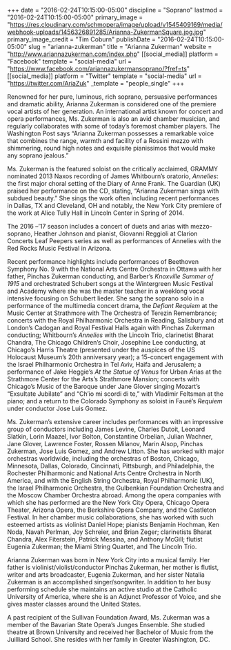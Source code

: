 +++
date = "2016-02-24T10:15:00-05:00"
discipline = "Soprano"
lastmod = "2016-02-24T10:15:00-05:00"
primary_image = "https://res.cloudinary.com/schmopera/image/upload/v1545409169/media/webhook-uploads/1456326891285/Arianna-ZukermanSquare.jpg.jpg"
primary_image_credit = "Tim Coburn"
publishDate = "2016-02-24T10:15:00-05:00"
slug = "arianna-zukerman"
title = "Arianna Zukerman"
website = "http://www.ariannazukerman.com/index.php"
[[social_media]]
platform = "Facebook"
template = "social-media"
url = "https://www.facebook.com/ariannazukermansoprano/?fref=ts"
[[social_media]]
platform = "Twitter"
template = "social-media"
url = "https://twitter.com/AriaZuk"
_template = "people_single"
+++

Renowned for her pure, luminous, rich soprano, persuasive performances and dramatic ability, Arianna Zukerman is considered one of the premiere vocal artists of her generation. An international artist known for concert and opera performances, Ms. Zukerman is also an avid chamber musician, and regularly collaborates with some of today’s foremost chamber players. The Washington Post says “Arianna Zukerman possesses a remarkable voice that combines the range, warmth and facility of a Rossini mezzo with shimmering, round high notes and exquisite pianissimos that would make any soprano jealous.”

Ms. Zukerman is the featured soloist on the critically acclaimed, GRAMMY nominated 2013 Naxos recording of James Whitbourn’s oratorio, *Annelies*: the first major choral setting of the Diary of Anne Frank. The Guardian (UK) praised her performance on the CD¸ stating, “Arianna Zukerman sings with subdued beauty.” She sings the work often including recent performances in Dallas, TX and Cleveland, OH and notably, the New York City premiere of the work at Alice Tully Hall in Lincoln Center in Spring of 2014.

The 2016 –’17 season includes a concert of duets and arias with mezzo-soprano, Heather Johnson and pianist, Giovanni Reggioli at Clarion Concerts Leaf Peepers series as well as performances of Annelies with the Red Rocks Music Festival in Arizona.

Recent performance highlights include performances of Beethoven Symphony No. 9 with the National Arts Centre Orchestra in Ottawa with her father, Pinchas Zukerman conducting, and Barber’s *Knoxville Summer of 1915* and orchestrated Schubert songs at the Wintergreen Music Festival and Academy where she was the master teacher in a weeklong vocal intensive focusing on Schubert lieder. She sang the soprano solo in a performance of the multimedia concert drama, the *Defiant Requiem* at the Music Center at Strathmore with The Orchestra of Terezin Remembrance; concerts with the Royal Philharmonic Orchestra in Reading, Salisbury and at London’s Cadogan and Royal Festival Halls again with Pinchas Zukerman conducting; Whitbourn’s *Annelies* with the Lincoln Trio, clarinetist Bharat Chandra, The Chicago Children’s Choir, Josephine Lee conducting, at Chicago’s Harris Theatre (presented under the auspices of the US Holocaust Museum’s 20th anniversary year); a 15-concert engagement with the Israel Philharmonic Orchestra in Tel Aviv, Haifa and Jerusalem; a performance of Jake Heggie’s *At the Statue of Venus* for Urban Arias at the Strathmore Center for the Arts’s Strathmore Mansion; concerts with Chicago’s Music of the Baroque under Jane Glover singing Mozart’s “Exsultate Jubilate” and “Ch’io mi scordi di te,” with Vladimir Feltsman at the piano; and a return to the Colorado Symphony as soloist in Fauré’s *Requiem* under conductor Jose Luis Gomez.

Ms. Zukerman’s extensive career includes performances with an impressive group of conductors including James Levine, Charles Dutoit, Leonard Slatkin, Lorin Maazel, Ivor Bolton, Constantine Orbelian, Julian Wachner, Jane Glover, Lawrence Foster, Rossen Milanov, Marin Alsop, Pinchas Zukerman, Jose Luis Gomez, and Andrew Litton. She has worked with major orchestras worldwide, including the orchestras of Boston, Chicago, Minnesota, Dallas, Colorado, Cincinnati, Pittsburgh, and Philadelphia, the Rochester Philharmonic and National Arts Centre Orchestra in North America, and with the English String Orchestra, Royal Philharmonic (UK), the Israel Philharmonic Orchestra, the Gulbenkian Foundation Orchestra and the Moscow Chamber Orchestra abroad. Among the opera companies with which she has performed are the New York City Opera, Chicago Opera Theater, Arizona Opera, the Berkshire Opera Company, and the Castleton Festival. In her chamber music collaborations, she has worked with such esteemed artists as violinist Daniel Hope; pianists Benjamin Hochman, Ken Noda, Navah Perlman, Joy Schreier, and Brian Zeger; clarinetists Bharat Chandra, Alex Fiterstein, Patrick Messina, and Anthony McGill; flutist Eugenia Zukerman; the Miami String Quartet, and The Lincoln Trio.

Arianna Zukerman was born in New York City into a musical family. Her father is violinist/violist/conductor Pinchas Zukerman, her mother is flutist, writer and arts broadcaster, Eugenia Zukerman, and her sister Natalia Zukerman is an accomplished singer/songwriter. In addition to her busy performing schedule she maintains an active studio at the Catholic University of America, where she is an Adjunct Professor of Voice, and she gives master classes around the United States.

A past recipient of the Sullivan Foundation Award, Ms. Zukerman was a member of the Bavarian State Opera’s Junges Ensemble. She studied theatre at Brown University and received her Bachelor of Music from the Juilliard School. She resides with her family in Greater Washington, DC.
